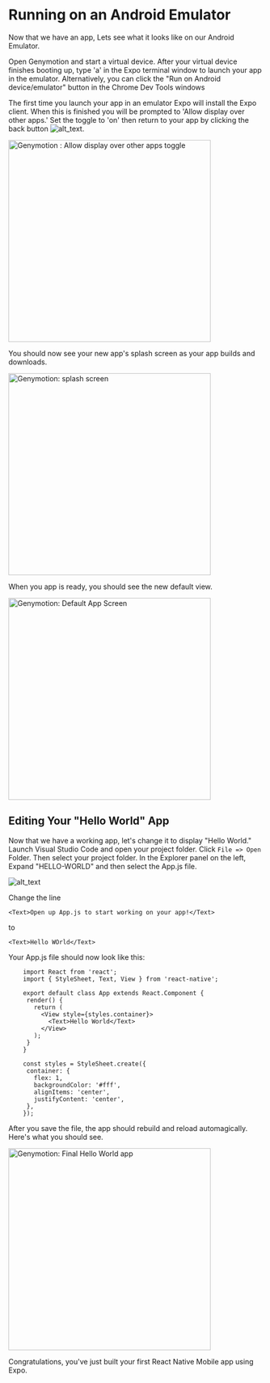 # Running on an Android Emulator

Now that we have an app, Lets see what it looks like on our Android Emulator.

Open Genymotion and start a virtual device.  After your virtual device finishes booting up, type 'a' in the Expo terminal window to launch your app in the emulator.  Alternatively, you can click the "Run on Android device/emulator" button in the Chrome Dev Tools windows

The first time you launch your app in an emulator Expo will install the Expo client.  When this is finished you will be prompted to 'Allow display over other apps.'  Set the toggle to 'on' then return to your app by clicking the back button ![alt_text](assets/02/back-button.png "Genymotion : back button").

 <img src="assets/02/Capture8.PNG" width=400 alt="Genymotion : Allow display over other apps toggle"/>

 You should now see your new app's splash screen as your app builds and downloads.

 <img src="assets/02/Capture9.PNG" width=400 alt="Genymotion: splash screen"/>

When you app is ready, you should see the new default view.

 <img src="assets/02/Capture-10.PNG" width=400 alt="Genymotion: Default App Screen"/>

## Editing Your "Hello World" App

Now that we have a working app, let's change it to display "Hello World."  Launch Visual Studio Code and open your project folder.  Click `File => Open` Folder.  Then select your project folder.   In the Explorer panel on the left, Expand "HELLO-WORLD" and then select the App.js file.

![alt_text](assets/02/Capture-11.PNG "Visual Studio Code: App.js changes")

Change the line 

`<Text>Open up App.js to start working on your app!</Text>` 

to 

`<Text>Hello WOrld</Text>` 

Your App.js file should now look like this:

```
    import React from 'react';
    import { StyleSheet, Text, View } from 'react-native';

    export default class App extends React.Component {
     render() {
       return (
         <View style={styles.container}>
           <Text>Hello World</Text>
         </View>
       );
     }
    }

    const styles = StyleSheet.create({
     container: {
       flex: 1,
       backgroundColor: '#fff',
       alignItems: 'center',
       justifyContent: 'center',
     },
    });
```

After you save the file, the app should rebuild and reload automagically.  Here's what you should see.

<img src="assets/02/Capture-12.PNG" width=400 alt="Genymotion: Final Hello World app"/>


Congratulations, you've just built your first React Native Mobile app using Expo.
